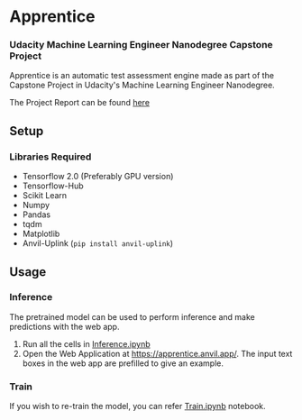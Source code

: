 # Apprentice

### Udacity Machine Learning Engineer Nanodegree Capstone Project

Apprentice is an automatic test assessment engine made as part of the Capstone Project in Udacity's Machine Learning Engineer Nanodegree.

The Project Report can be found [here](<Project\ Report.pdf>)

## Setup

### Libraries Required

- Tensorflow 2.0 (Preferably GPU version)
- Tensorflow-Hub
- Scikit Learn
- Numpy
- Pandas
- tqdm
- Matplotlib
- Anvil-Uplink (`pip install anvil-uplink`)

## Usage

### Inference

The pretrained model can be used to perform inference and make predictions with the web app.

1. Run all the cells in [Inference.ipynb](Inference.ipynb)
2. Open the Web Application at https://apprentice.anvil.app/. The input text boxes in the web app are prefilled to give an example.

### Train

If you wish to re-train the model, you can refer [Train.ipynb](Train.ipynb) notebook.
